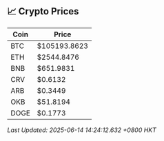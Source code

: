 ## 📈 Crypto Prices

| Coin | Price |
| ---- | ----- |
| BTC | $105193.8623 |
| ETH | $2544.8476 |
| BNB | $651.9831 |
| CRV | $0.6132 |
| ARB | $0.3449 |
| OKB | $51.8194 |
| DOGE | $0.1773 |

_Last Updated: 2025-06-14 14:24:12.632 +0800 HKT_